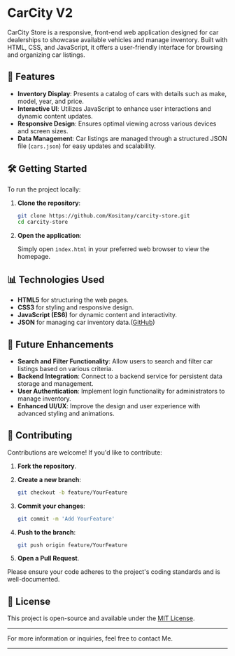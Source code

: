 # CarCity V2

CarCity Store is a responsive, front-end web application designed for car dealerships to showcase available vehicles and manage inventory. Built with HTML, CSS, and JavaScript, it offers a user-friendly interface for browsing and organizing car listings.

## 🚗 Features

* **Inventory Display**: Presents a catalog of cars with details such as make, model, year, and price.
* **Interactive UI**: Utilizes JavaScript to enhance user interactions and dynamic content updates.
* **Responsive Design**: Ensures optimal viewing across various devices and screen sizes.
* **Data Management**: Car listings are managed through a structured JSON file (`cars.json`) for easy updates and scalability.

## 🛠️ Getting Started

To run the project locally:

1. **Clone the repository**:

   ```bash
   git clone https://github.com/Kositany/carcity-store.git
   cd carcity-store
   ```

2. **Open the application**:

   Simply open `index.html` in your preferred web browser to view the homepage.

## 📊 Technologies Used

* **HTML5** for structuring the web pages.
* **CSS3** for styling and responsive design.
* **JavaScript (ES6)** for dynamic content and interactivity.
* **JSON** for managing car inventory data.([GitHub][1])

## 📌 Future Enhancements

* **Search and Filter Functionality**: Allow users to search and filter car listings based on various criteria.
* **Backend Integration**: Connect to a backend service for persistent data storage and management.
* **User Authentication**: Implement login functionality for administrators to manage inventory.
* **Enhanced UI/UX**: Improve the design and user experience with advanced styling and animations.

## 🤝 Contributing

Contributions are welcome! If you'd like to contribute:

1. **Fork the repository**.

2. **Create a new branch**:

   ```bash
   git checkout -b feature/YourFeature
   ```

3. **Commit your changes**:

   ```bash
   git commit -m 'Add YourFeature'
   ```

4. **Push to the branch**:

   ```bash
   git push origin feature/YourFeature
   ```

5. **Open a Pull Request**.

Please ensure your code adheres to the project's coding standards and is well-documented.

## 📄 License

This project is open-source and available under the [MIT License](LICENSE).

---

For more information or inquiries, feel free to contact Me.

---

[1]: https://github.com/Kositany?utm_source=chatgpt.com "Marco Kositany Kositany - GitHub"
